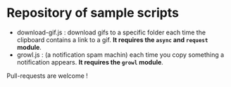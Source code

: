 Repository of sample scripts
============================

- download-gif.js : download gifs to a specific folder each time the clipboard contains a link to a gif. **It requires the `async` and `request` module**.
- growl.js : (a notification spam machin) each time you copy something a notification appears. **It requires the `growl` module**.

Pull-requests are welcome !
